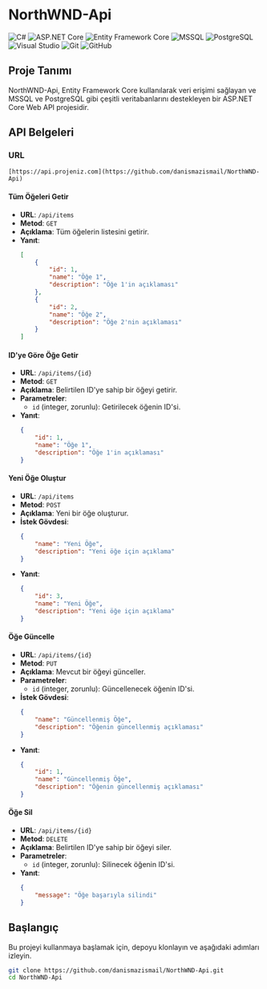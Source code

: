 # NorthWND-Api

![C#](https://upload.wikimedia.org/wikipedia/commons/thumb/0/0d/C_Sharp_wordmark.svg/200px-C_Sharp_wordmark.svg.png) ![ASP.NET Core](https://upload.wikimedia.org/wikipedia/commons/thumb/e/ee/.NET_Core_Logo.svg/200px-.NET_Core_Logo.svg.png) 
![Entity Framework Core](https://upload.wikimedia.org/wikipedia/commons/thumb/8/8d/Entity_Framework_Logo.svg/200px-Entity_Framework_Logo.svg.png) 
![MSSQL](https://upload.wikimedia.org/wikipedia/commons/thumb/8/87/Microsoft_SQL_Server_Logo.svg/200px-Microsoft_SQL_Server_Logo.svg.png) 
![PostgreSQL](https://upload.wikimedia.org/wikipedia/commons/thumb/2/29/Postgresql_elephant.svg/200px-Postgresql_elephant.svg.png) 
![Visual Studio](https://upload.wikimedia.org/wikipedia/commons/thumb/5/59/Visual_Studio_Icon_2019.svg/200px-Visual_Studio_Icon_2019.svg.png) 
![Git](https://upload.wikimedia.org/wikipedia/commons/thumb/e/e0/Git-logo.svg/200px-Git-logo.svg.png) 
![GitHub](https://upload.wikimedia.org/wikipedia/commons/thumb/9/91/Octicons-mark-github.svg/200px-Octicons-mark-github.svg.png)

## Proje Tanımı

NorthWND-Api, Entity Framework Core kullanılarak veri erişimi sağlayan ve MSSQL ve PostgreSQL gibi çeşitli veritabanlarını destekleyen bir ASP.NET Core Web API projesidir.

## API Belgeleri

### URL
`[https://api.projeniz.com](https://github.com/danismazismail/NorthWND-Api)`

#### Tüm Öğeleri Getir

- **URL**: `/api/items`
- **Metod**: `GET`
- **Açıklama**: Tüm öğelerin listesini getirir.
- **Yanıt**:
    ```json
    [
        {
            "id": 1,
            "name": "Öğe 1",
            "description": "Öğe 1'in açıklaması"
        },
        {
            "id": 2,
            "name": "Öğe 2",
            "description": "Öğe 2'nin açıklaması"
        }
    ]
    ```

#### ID'ye Göre Öğe Getir

- **URL**: `/api/items/{id}`
- **Metod**: `GET`
- **Açıklama**: Belirtilen ID'ye sahip bir öğeyi getirir.
- **Parametreler**:
    - `id` (integer, zorunlu): Getirilecek öğenin ID'si.
- **Yanıt**:
    ```json
    {
        "id": 1,
        "name": "Öğe 1",
        "description": "Öğe 1'in açıklaması"
    }
    ```

#### Yeni Öğe Oluştur

- **URL**: `/api/items`
- **Metod**: `POST`
- **Açıklama**: Yeni bir öğe oluşturur.
- **İstek Gövdesi**:
    ```json
    {
        "name": "Yeni Öğe",
        "description": "Yeni öğe için açıklama"
    }
    ```
- **Yanıt**:
    ```json
    {
        "id": 3,
        "name": "Yeni Öğe",
        "description": "Yeni öğe için açıklama"
    }
    ```

#### Öğe Güncelle

- **URL**: `/api/items/{id}`
- **Metod**: `PUT`
- **Açıklama**: Mevcut bir öğeyi günceller.
- **Parametreler**:
    - `id` (integer, zorunlu): Güncellenecek öğenin ID'si.
- **İstek Gövdesi**:
    ```json
    {
        "name": "Güncellenmiş Öğe",
        "description": "Öğenin güncellenmiş açıklaması"
    }
    ```
- **Yanıt**:
    ```json
    {
        "id": 1,
        "name": "Güncellenmiş Öğe",
        "description": "Öğenin güncellenmiş açıklaması"
    }
    ```

#### Öğe Sil

- **URL**: `/api/items/{id}`
- **Metod**: `DELETE`
- **Açıklama**: Belirtilen ID'ye sahip bir öğeyi siler.
- **Parametreler**:
    - `id` (integer, zorunlu): Silinecek öğenin ID'si.
- **Yanıt**:
    ```json
    {
        "message": "Öğe başarıyla silindi"
    }
    ```

## Başlangıç

Bu projeyi kullanmaya başlamak için, depoyu klonlayın ve aşağıdaki adımları izleyin.

```bash
git clone https://github.com/danismazismail/NorthWND-Api.git
cd NorthWND-Api
